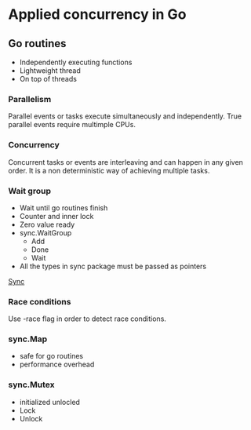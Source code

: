 # Applied concurrency in Go

## Go routines

- Independently executing functions
- Lightweight thread
- On top of threads

### Parallelism

Parallel events or tasks execute simultaneously and independently. 
True parallel events require multimple CPUs.

### Concurrency

Concurrent tasks or events are interleaving and can happen in any given order. 
It is a non deterministic way of achieving multiple tasks.

### Wait group

- Wait until go routines finish
- Counter and inner lock
- Zero value ready
- sync.WaitGroup
  - Add
  - Done
  - Wait
- All the types in sync package must be passed as pointers

[Sync](https://pkg.go.dev/sync)

### Race conditions

Use -race flag in order to detect race conditions.

### sync.Map

- safe for go routines
- performance overhead

### sync.Mutex

- initialized unlocled
- Lock
- Unlock